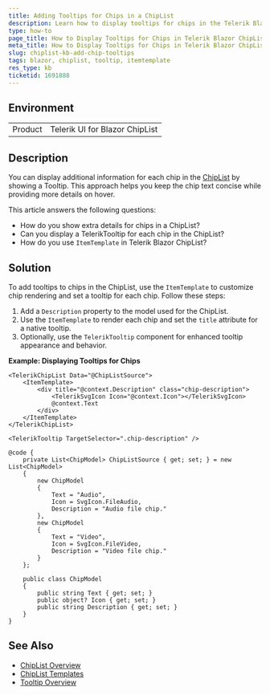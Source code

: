 ```yaml
---
title: Adding Tooltips for Chips in a ChipList
description: Learn how to display tooltips for chips in the Telerik Blazor ChipList component.
type: how-to
page_title: How to Display Tooltips for Chips in Telerik Blazor ChipList
meta_title: How to Display Tooltips for Chips in Telerik Blazor ChipList
slug: chiplist-kb-add-chip-tooltips
tags: blazor, chiplist, tooltip, itemtemplate
res_type: kb
ticketid: 1691888
---
```


## Environment

<table>
    <tbody>
        <tr>
            <td>Product</td>
            <td>Telerik UI for Blazor ChipList</td>
        </tr>
    </tbody>
</table>

## Description

You can display additional information for each chip in the [ChipList](slug:chiplist-overview) by showing a Tooltip. This approach helps you keep the chip text concise while providing more details on hover.

This article answers the following questions:
- How do you show extra details for chips in a ChipList?
- Can you display a TelerikTooltip for each chip in the ChipList?
- How do you use `ItemTemplate` in Telerik Blazor ChipList?

## Solution

To add tooltips to chips in the ChipList, use the `ItemTemplate` to customize chip rendering and set a tooltip for each chip. Follow these steps:

1. Add a `Description` property to the model used for the ChipList.
2. Use the `ItemTemplate` to render each chip and set the `title` attribute for a native tooltip.
3. Optionally, use the `TelerikTooltip` component for enhanced tooltip appearance and behavior.

**Example: Displaying Tooltips for Chips**

```razor
<TelerikChipList Data="@ChipListSource">
    <ItemTemplate>
        <div title="@context.Description" class="chip-description">
            <TelerikSvgIcon Icon="@context.Icon"></TelerikSvgIcon>
            @context.Text
        </div>
    </ItemTemplate>
</TelerikChipList>

<TelerikTooltip TargetSelector=".chip-description" />

@code {
    private List<ChipModel> ChipListSource { get; set; } = new List<ChipModel>
    {
        new ChipModel
        {
            Text = "Audio",
            Icon = SvgIcon.FileAudio,
            Description = "Audio file chip."
        },
        new ChipModel
        {
            Text = "Video",
            Icon = SvgIcon.FileVideo,
            Description = "Video file chip."
        }
    };

    public class ChipModel
    {
        public string Text { get; set; }
        public object? Icon { get; set; }
        public string Description { get; set; }
    }
}
```

## See Also
- [ChipList Overview](slug:chiplist-overview)
- [ChipList Templates](slug:chiplist-templates#item-template)
- [Tooltip Overview](slug:tooltip-overview)
